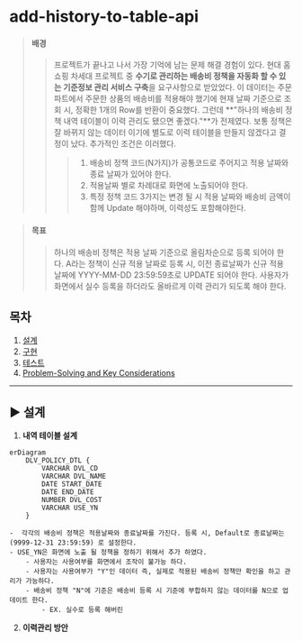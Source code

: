 # add-history-to-table-api

> #### 배경
>
> > 프로젝트가 끝나고 나서 가장 기억에 남는 문제 해결 경험이 있다.
> > 현대 홈쇼핑 차세대 프로젝트 중 **수기로 관리하는 배송비 정책을 자동화 할 수 있는 기준정보 관리 서비스 구축**을 요구사항으로 받았었다.
> > 이 데이터는 주문 파트에서 주문한 상품의 배송비를 적용해야 했기에 현재 날짜 기준으로 조회 시, 정확한 1개의 Row를 반환이 중요했다.
> > 그런데 **"하나의 배송비 정책 내역 테이블이 이력 관리도 됐으면 좋겠다."**가 전제였다. 보통 정책은 잘 바뀌지 않는 데이터 이기에 별도로 이력 테이블을 만들지 않겠다고 결정이 났다. 추가적인 조건은 이러했다.
> >
> > > 1. 배송비 정책 코드(N가지)가 공통코드로 주어지고 적용 날짜와 종료 날짜가 있어야 한다.
> > > 2. 적용날짜 별로 차례대로 화면에 노출되어야 한다.
> > > 3. 특정 정책 코드 3가지는 변경 될 시 적용 날짜와 배송비 금액이 함께 Update 해야하며, 이력성도 포함해야한다.

> #### 목표
>
> > 하나의 배송비 정책은 적용 날짜 기준으로 올림차순으로 등록 되어야 한다.
> > A라는 정책이 신규 적용 날짜로 등록 시, 이전 종료날짜가 신규 적용 날짜에 YYYY-MM-DD 23:59:59초로 UPDATE 되어야 한다.
> > 사용자가 화면에서 실수 등록을 하더라도 올바르게 이력 관리가 되도록 해야 한다.

## 목차

1. [설계](#-설계)
2. [구현](#-구현)
3. [테스트](#-테스트)
4. [Problem-Solving and Key Considerations](#-Problem-Solving-and-Key-Considerations)

---

## ▶ 설계

1. **내역 테이블 설계**

```mermaid
erDiagram
    DLV_POLICY_DTL {
        VARCHAR DVL_CD
        VARCHAR DVL_NAME
        DATE START_DATE
        DATE END_DATE
        NUMBER DVL_COST
        VARCHAR USE_YN
    }
```

    -  각각의 배송비 정책은 적용날짜와 종료날짜를 가진다. 등록 시, Default로 종료날짜는 (9999-12-31 23:59:59) 로 설정한다.
    - USE_YN은 화면에 노출 될 정책을 정하기 위해서 추가 하였다.
        - 사용자는 사용여부를 화면에서 조작이 불가능 하다.
        - 사용자는 사용여부가 "Y"인 데이터 즉, 실제로 적용된 배송비 정책만 확인을 하고 관리가 가능하다.
        - 배송비 정책 "N"에 기준은 배송비 등록 시 기준에 부합하지 않는 데이터를 N으로 업데이트 한다.
            - EX. 실수로 등록 해버린

2. **이력관리 방안**
